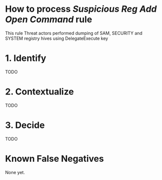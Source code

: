 # How to process *Suspicious Reg Add Open Command* rule
This rule Threat actors performed dumping of SAM, SECURITY and SYSTEM registry hives using DelegateExecute key

# 1. Identify
TODO

# 2. Contextualize
TODO

# 3. Decide
TODO

# Known False Negatives
None yet.
